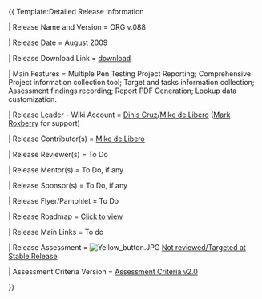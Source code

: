 {{ Template:Detailed Release Information

| Release Name and Version = ORG v.088

| Release Date = August 2009

| Release Download Link =
[download](http://sourceforge.net/project/downloading.php?group_id=64424&use_mirror=osdn&filename=ORG_v0.88.msi)

| Main Features = Multiple Pen Testing Project Reporting; Comprehensive
Project information collection tool; Target and tasks information
collection; Assessment findings recording; Report PDF Generation; Lookup
data customization.

| Release Leader - Wiki Account = [Dinis
Cruz](User:Dinis.cruz "wikilink")/[Mike de
Libero](:User:Medelibero "wikilink") ([Mark
Roxberry](:user:Mroxberr "wikilink") for support)

| Release Contributor(s) = [Mike de Libero](:User:Medelibero "wikilink")

| Release Reviewer(s) = To Do

| Release Mentor(s) = To Do, if any

| Release Sponsor(s) = To Do, if any

| Release Flyer/Pamphlet = To Do

| Release Roadmap = [Click to
view](:OWASP_Autumn_of_Code_2006_-_Projects:_SiteGenerator_and_ORG "wikilink")

| Release Main Links = To do

| Release Assessment = ![Yellow_button.JPG](Yellow_button.JPG
"Yellow_button.JPG") [Not reviewed/Targeted at Stable
Release](:Category:OWASP_Report_Generator_Project_-_ORG_v.088_Release_-_Assessment "wikilink")

| Assessment Criteria Version = [Assessment Criteria
v2.0](:Assessing_Project_Health "wikilink")

}}